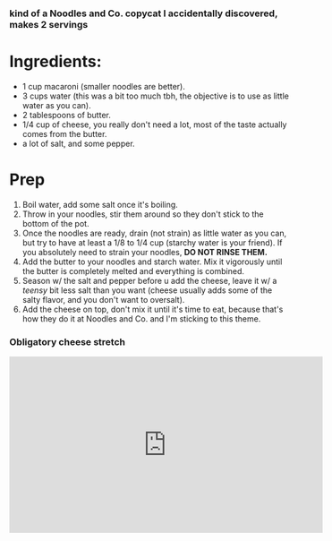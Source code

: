 ### kind of a Noodles and Co. copycat I accidentally discovered, makes 2 servings

# Ingredients:
- 1 cup macaroni (smaller noodles are better).
- 3 cups water (this was a bit too much tbh, the objective is to use as little water as you can).
- 2 tablespoons of butter. 
- 1/4 cup of cheese, you really don't need a lot, most of the taste actually comes from the butter.
- a lot of salt, and some pepper.

# Prep
1. Boil water, add some salt once it's boiling.
2. Throw in your noodles, stir them around so they don't stick to the bottom of the pot.
3. Once the noodles are ready, drain (not strain) as little water as you can, but try to have at least a 1/8 to 1/4 cup (starchy water is your friend). If you absolutely need to strain your noodles, __DO NOT RINSE THEM.__
4. Add the butter to your noodles and starch water. Mix it vigorously until the butter is completely melted and everything is combined.
5. Season w/ the salt and pepper before u add the cheese, leave it w/ a *teensy* bit less salt than you want (cheese usually adds some of the salty flavor, and you don't want to oversalt).
6. Add the cheese on top, don't mix it until it's time to eat, because that's how they do it at Noodles and Co. and I'm sticking to this theme.

### Obligatory cheese stretch
<iframe width="560" height="315" src="https://www.youtube.com/embed/0DLx2dTRO0A" title="YouTube video player" frameborder="0" allow="accelerometer; autoplay; clipboard-write; encrypted-media; gyroscope; picture-in-picture" allowfullscreen></iframe>
